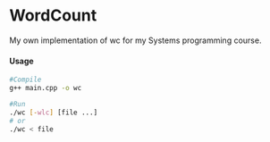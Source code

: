 # WordCount
My own implementation of wc for my Systems programming course.

#### Usage
```bash
#Compile
g++ main.cpp -o wc

#Run
./wc [-wlc] [file ...]
# or
./wc < file
```

